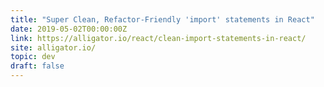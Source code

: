 ```yaml
---
title: "Super Clean, Refactor-Friendly 'import' statements in React"
date: 2019-05-02T00:00:00Z
link: https://alligator.io/react/clean-import-statements-in-react/
site: alligator.io/
topic: dev
draft: false
---
```

